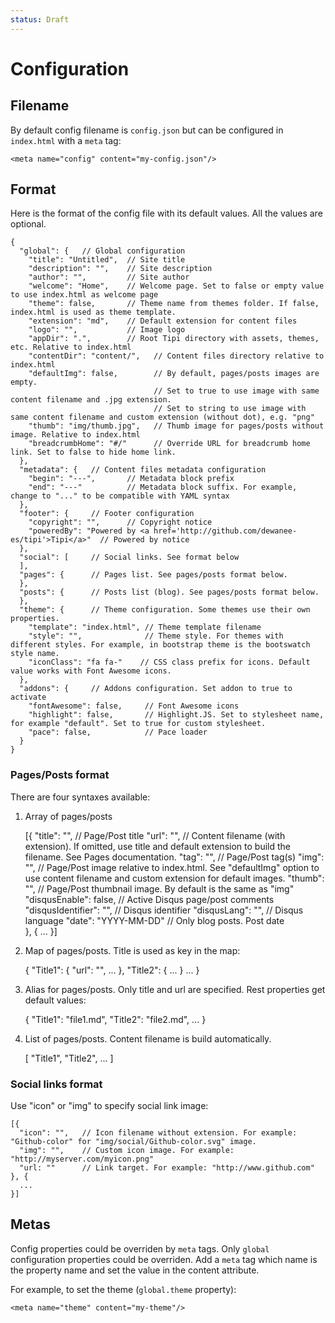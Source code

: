 ```yaml
---
status: Draft
---
```

# Configuration

## Filename

By default config filename is `config.json` but can be configured in `index.html` with a `meta` tag:

    <meta name="config" content="my-config.json"/>
    
## Format

Here is the format of the config file with its default values. All the values are optional.

```
{
  "global": {   // Global configuration
    "title": "Untitled",  // Site title
    "description": "",    // Site description
    "author": "",         // Site author
    "welcome": "Home",    // Welcome page. Set to false or empty value to use index.html as welcome page
    "theme": false,       // Theme name from themes folder. If false, index.html is used as theme template.
    "extension": "md",    // Default extension for content files
    "logo": "",           // Image logo
    "appDir": ".",        // Root Tipi directory with assets, themes, etc. Relative to index.html
    "contentDir": "content/",   // Content files directory relative to index.html
	"defaultImg": false,		// By default, pages/posts images are empty.
								// Set to true to use image with same content filename and .jpg extension.
								// Set to string to use image with same content filename and custom extension (without dot), e.g. "png"
	"thumb": "img/thumb.jpg",	// Thumb image for pages/posts without image. Relative to index.html
	"breadcrumbHome": "#/"		// Override URL for breadcrumb home link. Set to false to hide home link.
  },
  "metadata": {   // Content files metadata configuration
    "begin": "---",       // Metadata block prefix
    "end": "---"          // Metadata block suffix. For example, change to "..." to be compatible with YAML syntax 
  },
  "footer": {     // Footer configuration
    "copyright": "",      // Copyright notice
    "poweredBy": "Powered by <a href='http://github.com/dewanee-es/tipi'>Tipi</a>"  // Powered by notice
  },
  "social": [     // Social links. See format below
  ],
  "pages": {      // Pages list. See pages/posts format below.
  },
  "posts": {      // Posts list (blog). See pages/posts format below.
  },
  "theme": {      // Theme configuration. Some themes use their own properties.
    "template": "index.html", // Theme template filename
    "style": "",              // Theme style. For themes with different styles. For example, in bootstrap theme is the bootswatch style name.
    "iconClass": "fa fa-"    // CSS class prefix for icons. Default value works with Font Awesome icons.
  },
  "addons": {     // Addons configuration. Set addon to true to activate
    "fontAwesome": false,     // Font Awesome icons
	"highlight": false,       // Highlight.JS. Set to stylesheet name, for example "default". Set to true for custom stylesheet.
    "pace": false,            // Pace loader
  }
}
```

### Pages/Posts format

There are four syntaxes available:

1. Array of pages/posts

      [{
        "title": "",  // Page/Post title
        "url": "",    // Content filename (with extension). If omitted, use title and default extension to build the filename. See Pages documentation.
        "tag": "",    // Page/Post tag(s)
        "img": "",    // Page/Post image relative to index.html. See "defaultImg" option to use content filename and custom extension for default images.
        "thumb": "",  // Page/Post thumbnail image. By default is the same as "img"
        "disqusEnable": false,  // Active Disqus page/post comments
        "disqusIdentifier": "", // Disqus identifier
        "disqusLang": "",       // Disqus language
        "date": "YYYY-MM-DD"    // Only blog posts. Post date              
      }, {
        ...
      }]
      
2. Map of pages/posts. Title is used as key in the map:

      {
        "Title1": {
          "url": "",
          ...
        },
        "Title2": { ... }
        ...
      }
      
3. Alias for pages/posts. Only title and url are specified. Rest properties get default values:

      {
        "Title1": "file1.md",
        "Title2": "file2.md",
        ...
      }
      
4. List of pages/posts. Content filename is build automatically.

      [
        "Title1",
        "Title2",
        ...
      ]
      
### Social links format

Use "icon" or "img" to specify social link image:

    [{
      "icon": "",	// Icon filename without extension. For example: "Github-color" for "img/social/Github-color.svg" image.
	  "img": "",  	// Custom icon image. For example: "http://myserver.com/myicon.png"
      "url: ""    	// Link target. For example: "http://www.github.com"
    }, {
      ...
    }] 

## Metas

Config properties could be overriden by `meta` tags. Only `global` configuration properties could be overriden. Add a `meta` tag which name is the property name and set the value in the content attribute.

For example, to set the theme (`global.theme` property):

    <meta name="theme" content="my-theme"/>